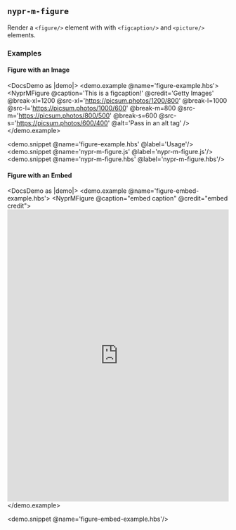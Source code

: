 ## `nypr-m-figure`

Render a `<figure/>` element with with `<figcaption/>` and `<picture/>` elements.

### Examples

#### Figure with an Image
<DocsDemo as |demo|>
  <demo.example @name='figure-example.hbs'>
    <NyprMFigure
      @caption='This is a figcaption!'
      @credit='Getty Images'
      @break-xl=1200
      @src-xl='https://picsum.photos/1200/800'
      @break-l=1000
      @src-l='https://picsum.photos/1000/600'
      @break-m=800
      @src-m='https://picsum.photos/800/500'
      @break-s=600
      @src-s='https://picsum.photos/600/400'
      @alt='Pass in an alt tag'
    />
  </demo.example>

  <demo.snippet @name='figure-example.hbs' @label='Usage'/>
  <demo.snippet @name='nypr-m-figure.js' @label='nypr-m-figure.js'/>
  <demo.snippet @name='nypr-m-figure.hbs' @label='nypr-m-figure.hbs'/>
</DocsDemo>

#### Figure with an Embed
<DocsDemo as |demo|>
  <demo.example @name='figure-embed-example.hbs'>
    <NyprMFigure @caption="embed caption" @credit="embed credit">
      <iframe width="100%" height="664" src="https://www.youtube.com/embed/pL-drozge8Q" frameborder="0" allow="accelerometer; autoplay; encrypted-media; gyroscope; picture-in-picture" allowfullscreen></iframe>
    </NyprMFigure>
  </demo.example>

  <demo.snippet @name='figure-embed-example.hbs'/>
</DocsDemo>
